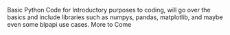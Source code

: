 Basic Python Code for Introductory purposes to coding, will go over the basics and include libraries such as numpys, pandas, matplotlib, and maybe even some blpapi use cases. More to Come
